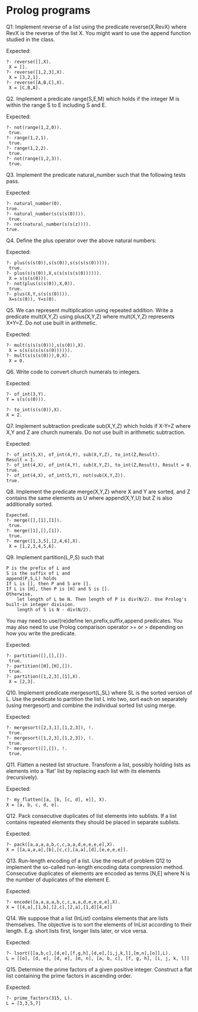 # Prolog programs

Q1: Implement reverse of a list using the predicate reverse(X,RevX) where RevX is the reverse of the list X. 
You might want to use the append function studied in the class.

Expected: 

    ?- reverse([],X).
     X = [].
    ?- reverse([1,2,3],X).
     X = [3,2,1].
    ?- reverse([A,B,C],X).
     X = [C,B,A].

Q2. Implement a predicate range(S,E,M) which holds if the integer M is within the range S to E including S and E.

Expected:

    ?- not(range(1,2,0)).
     true.
    ?- range(1,2,1).
     true.
    ?- range(1,2,2).
     true.
    ?- not(range(1,2,3)).
     true.

Q3. Implement the predicate natural_number such that the following tests pass.

Expected:

    ?- natural_number(0).
    true.
    ?- natural_number(s(s(s(0)))).
     true.
    ?- not(natural_number(s(s(z)))).
    true.

Q4. Define the plus operator over the above natural numbers:

Expected: 

    ?- plus(s(s(0)),s(s(0)),s(s(s(s(0))))).
     true.
    ?- plus(s(s(0)),X,s(s(s(s(s(0)))))).
     X = s(s(s(0))).
    ?- not(plus(s(s(0)),X,0)).
     true.
    ?- plus(X,Y,s(s(s(0)))). 
     X=s(s(0)), Y=s(0).

Q5. We can represent multiplication using repeated addition. Write a predicate mult(X,Y,Z) using plus(X,Y,Z) where mult(X,Y,Z) represents X*Y=Z. Do not use built in arithmetic.

Expected:

    ?- mult(s(s(s(0))),s(s(0)),X).
     X = s(s(s(s(s(s(0)))))).
    ?- mult(s(s(s(0))),0,X).
     X = 0.

Q6. Write code to convert church numerals to integers.

Expected:

    ?- of_int(3,Y).
    Y = s(s(s(0))).

    ?- to_int(s(s(0)),X).
    X = 2.

Q7. Implement subtraction predicate sub(X,Y,Z) which holds if X-Y=Z where X,Y and Z are church numerals. Do not use built in arithmetic subtraction.

Expected:

    ?- of_int(5,X), of_int(4,Y), sub(X,Y,Z), to_int(Z,Result).
    Result = 1.
    ?- of_int(4,X), of_int(4,Y), sub(X,Y,Z), to_int(Z,Result), Result = 0.
    true.
    ?- of_int(4,X), of_int(5,Y), not(sub(X,Y,Z)).
    true.

Q8. Implement the predicate merge(X,Y,Z) where X and Y are sorted, and Z contains the same elements as U where append(X,Y,U) but Z is also additionally sorted.

    Expected.
    ?- merge([],[1],[1]).
     true.
    ?- merge([1],[],[1]).
     true.
    ?- merge([1,3,5],[2,4,6],X).
     X = [1,2,3,4,5,6].

Q9. Implement partition(L,P,S) such that

    P is the prefix of L and
    S is the suffix of L and
    append(P,S,L) holds
    If L is [], then P and S are [].
    If L is [H], then P is [H] and S is [].
    Otherwise,
        let length of L be N. Then length of P is div(N/2). Use Prolog's built-in integer division.
        length of S is N - div(N/2).

You may need to use/(re)define len,prefix,suffix,append predicates. You may also need to use Prolog comparison operator >= or > depending on how you write the predicate.


Expected:

    ?- partition([],[],[]).
     true.
    ?- partition([H],[H],[]).
     true.
    ?- partition([1,2,3],[1],X).
     X = [2,3].

Q10. Implement predicate mergesort(L,SL) where SL is the sorted version of L. Use the predicate to partition the list L into two, sort each on separately (using mergesort) and combine the individual sorted list using merge.


Expected:

    ?- mergesort([2,3,1],[1,2,3]), !.
     true.
    ?- mergesort([1,2,3],[1,2,3]), !.
     true.
    ?- mergesort([],[]), !.
     true.

Q11. Flatten a nested list structure.
    Transform a list, possibly holding lists as elements into a `flat' list by replacing each list with its elements (recursively).

Expected:

    ?- my_flatten([a, [b, [c, d], e]], X).
    X = [a, b, c, d, e].

Q12. Pack consecutive duplicates of list elements into sublists.
    If a list contains repeated elements they should be placed in separate sublists.

Expected:

    ?- pack([a,a,a,a,b,c,c,a,a,d,e,e,e,e],X).
    X = [[a,a,a,a],[b],[c,c],[a,a],[d],[e,e,e,e]].

Q13. Run-length encoding of a list.
    Use the result of problem Q12 to implement the so-called run-length encoding data compression method. Consecutive duplicates of elements are encoded as terms [N,E] where N is the number of duplicates of the element E.

Expected:

    ?- encode([a,a,a,a,b,c,c,a,a,d,e,e,e,e],X).
    X = [[4,a],[1,b],[2,c],[2,a],[1,d][4,e]]

Q14. We suppose that a list (InList) contains elements that are lists themselves. The objective is to sort the elements of InList according to their length. E.g. short lists first, longer lists later, or vice versa.

Expected:

    ?- lsort([[a,b,c],[d,e],[f,g,h],[d,e],[i,j,k,l],[m,n],[o]],L).
    L = [[o], [d, e], [d, e], [m, n], [a, b, c], [f, g, h], [i, j, k, l]]

Q15. Determine the prime factors of a given positive integer.
    Construct a flat list containing the prime factors in ascending order.

Expected:

    ?- prime_factors(315, L).
    L = [3,3,5,7]